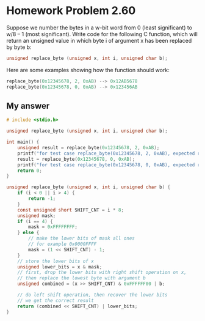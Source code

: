# Homework Problem 2.60
Suppose we number the bytes in a w-bit word from 0 (least significant) to w/8 – 1 (most significant). Write code for the following C function, which will return an unsigned value in which byte i of argument x has been replaced by byte b:

```c
unsigned replace_byte (unsigned x, int i, unsigned char b);
```

Here are some examples showing how the function should work:

```c
replace_byte(0x12345678, 2, 0xAB) --> 0x12AB5678  
replace_byte(0x12345678, 0, 0xAB) --> 0x123456AB
```

## My answer
```c
# include <stdio.h>

unsigned replace_byte (unsigned x, int i, unsigned char b);

int main() {
    unsigned result = replace_byte(0x12345678, 2, 0xAB);
    printf("for test case replace_byte(0x12345678, 2, 0xAB), expected result is 0x12AB5678, and the actural result is 0x%x\n", result);
    result = replace_byte(0x12345678, 0, 0xAB);
    printf("for test case replace_byte(0x12345678, 0, 0xAB), expected result is 0x123456AB, and the actural result is 0x%x\n", result);
    return 0;
}

unsigned replace_byte (unsigned x, int i, unsigned char b) {
    if (i < 0 || i > 4) {
        return -1;
    }
    const unsigned short SHIFT_CNT = i * 8;
    unsigned mask;
    if (i == 4) {
        mask = 0xFFFFFFFF;
    } else {
        // make the lower bits of mask all ones
        // for example 0x0000FFFF
        mask = (1 << SHIFT_CNT) - 1;
    }
    // store the lower bits of x
    unsigned lower_bits = x & mask;
    // first, drop the lower bits with right shift operation on x,
    // then replace the lowest byte with argument b
    unsigned combined = (x >> SHIFT_CNT) & 0xFFFFFF00 | b;

    // do left shift operation, then recover the lower bits
    // we get the correct result
    return (combined << SHIFT_CNT) | lower_bits;
}
```